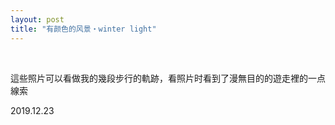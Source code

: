 ```yaml
---
layout: post
title: "有颜色的风景・winter light"
---
```


  
&nbsp;
&nbsp;

這些照片可以看做我的幾段步行的軌跡，看照片时看到了漫無目的的遊走裡的一点線索

2019.12.23